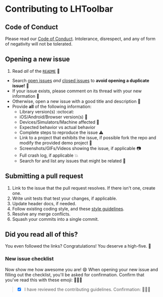 # Contributing to LHToolbar

## Code of Conduct

Please read our [Code of Conduct](https://github.com/Lucashuang0802/LHToolbar/blob/master/.github/CONDUCT.md). Intolerance, disrespect, and any of form of negativity will not be tolerated.

## Opening a new issue

1. Read *all* of the [`README`](https://github.com/Lucashuang0802/LHToolbar/blob/master/README.md) :speak_no_evil:
* Search [open issues](https://github.com/Lucashuang0802/LHToolbar/issues) *and* [closed issues](https://github.com/Lucashuang0802/LHToolbar/issues?q=is%3Aissue+is%3Aclosed) to **avoid opening a duplicate issue!** :see_no_evil:
* If your issue exists, please comment on its thread with your new information :hear_no_evil:
* Otherwise, open a new issue with a good title and description :memo:
* Provide **all** of the following information:
  - Library version(s) :octocat:
  - iOS/Android/Browser version(s) :iphone:
  - Devices/Simulators/Machine affected :iphone:
  - Expected behavior vs actual behavior
  - Complete steps to reproduce the issue :warning:
  - Link to a project that exhibits the issue, if possible fork the repo and modify the provided demo project :construction:
  - Screenshots/GIFs/Videos showing the issue, if applicable :camera:
  - Full crash log, if applicable :boom:
  - Search for and list any issues that might be related :mag_right:

## Submitting a pull request

1. Link to the issue that the pull request resolves. If there isn't one, create one.
2. Write unit tests that test your changes, if applicable.
3. Update header docs, if needed.
4. Follow existing coding style, and these [style guidelines](https://github.com/NYTimes/objective-c-style-guide).
5. Resolve any merge conflicts.
6. Squash your commits into a single commit.

## Did you read all of this?

You even followed the links? Congratulations! You deserve a high-five. :tada:

### New issue checklist

Now show me how awesome you are! :smile: When opening your new issue and filling out the checklist, you'll be asked for confirmation. Confirm that you've read this with these emoji: :muscle::sunglasses::facepunch:

> - [x] I have reviewed the contributing guidelines. Confirmation: :muscle::sunglasses::facepunch:
